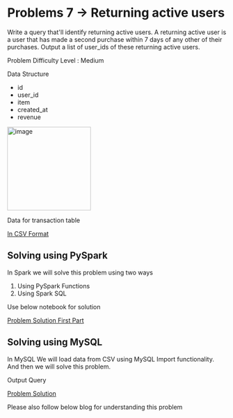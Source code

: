 # Problems 7 -> Returning active users 

Write a query that'll identify returning active users. A returning active user is a user that has made a second purchase within 7 days of any other of their purchases. Output a list of user_ids of these returning active users.

Problem Difficulty Level : Medium

Data Structure

- id
- user_id
- item
- created_at
- revenue

<img width="192" alt="image" src="https://user-images.githubusercontent.com/118063572/218769628-a8439df0-8f84-44fd-b799-88d184fc657f.png">

Data for transaction table 

[In CSV Format](transaction.csv)

## Solving using PySpark

In Spark we will solve this problem using two ways 
1. Using PySpark Functions 
2. Using Spark SQL 

Use below notebook for solution 

[Problem Solution First Part](problem7.ipynb) 

## Solving using MySQL

In MySQL We will load data from CSV using MySQL Import functionality. And then we will solve this problem. 

Output Query

[Problem Solution](problem7.sql)

Please also follow below blog for understanding this problem
